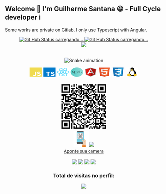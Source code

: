 ## Welcome :wave: I'm Guilherme Santana :grinning: - Full Cycle developer :information_source:

Some works are private on
<a href="https://gitlab.conceitho.com/guilherme"> Gitlab</a>, I only use Typescript with Angular.

<div align="center">
  <a alt="Git Hub Status carregando..." href="https://github.com/guilhermeforprojeto">
  <img alt="Git Hub Status carregando..." height="180em" src="https://github-readme-stats.vercel.app/api?username=guilhermeforprojeto&show_icons=true&theme=react"/>
  <img  alt="Git Hub Status carregando..." height="180em" src="https://github-readme-stats.vercel.app/api/top-langs/?username=guilhermeforprojeto&layout=compact&show_icons=true&theme=react"/></a>
</div><div align="center">
<img width="820" src="https://external-content.duckduckgo.com/iu/?u=https%3A%2F%2Fmedia.giphy.com%2Fmedia%2FMphfKwckgsEbm%2Fsource.gif&f=1&nofb=1&ipt=f6c416b0c9d55022f201444bbc608d283d6ab604e828032b80d73ab03a4bbb2f&ipo=images">
</div>
<div align="center"style="display: inline_block"><br>

![Snake animation](https://github.com/guilhermeforprojeto/guilhermeforprojeto/blob/output/github-contribution-grid-snake.svg)

  <img alt="Guilherme-Js" height="30" width="40" src="https://raw.githubusercontent.com/devicons/devicon/master/icons/javascript/javascript-plain.svg">
  <img alt="Guilherme-Ts" height="30" width="40" src="https://raw.githubusercontent.com/devicons/devicon/master/icons/typescript/typescript-plain.svg"></img>
  <img alt="Guilherme-React" height="30" width="40" src="https://raw.githubusercontent.com/devicons/devicon/master/icons/react/react-original.svg"></img>
<img alt="Guilherme-Next" height="30" width="40" src="https://raw.githubusercontent.com/guilhermeforprojeto/guilhermeforprojeto/e6432376b904d10055597fe068734402dc44fbf5/public/img/next_logo.svg">
  <img alt="Guilherme-Angular" height="30" width="40" src="https://raw.githubusercontent.com/devicons/devicon/1119b9f84c0290e0f0b38982099a2bd027a48bf1/icons/angularjs/angularjs-original.svg"> </img>
  <img alt="Guilherme-HTML" height="30" width="40" src="https://raw.githubusercontent.com/devicons/devicon/master/icons/html5/html5-original.svg">
  <img alt="Guilherme-CSS" height="30" width="40" src="https://raw.githubusercontent.com/devicons/devicon/master/icons/css3/css3-original.svg">
  <img alt="Guilherme-Linux" height="30" width="40" src="https://raw.githubusercontent.com/devicons/devicon/1119b9f84c0290e0f0b38982099a2bd027a48bf1/icons/linux/linux-original.svg">
</br>
</br>
<div style="font-family: 'Sans';" align="center">
<a title="Iniciar conversa pelo WhatsApp" href="https://api.whatsapp.com/send?phone=+5511977408378&text=Oi,%20estava%20aqui%20no%20seu%20git%20hub....">
<img  alt="QR - CODE" height="150" src="https://raw.githubusercontent.com/guilhermeforprojeto/guilhermeforprojeto/62d081765abb4d3a7d1548784c96d8a7e7126c3c/public/img/qr_code.svg"><br><img height="50px" src="https://raw.githubusercontent.com/guilhermeforprojeto/guilhermeforprojeto/b741457516c15f8481307467fc4800dda2b86318/public/img/qr_code_celular.svg"></img><img height="50" src="https://img.icons8.com/fluency/512/whatsapp.png"><br>Aponte sua camera</br></img>

</a>
</div>

</div>
 <br/>

<div align="center">
 	 <a href="https://discord.gg/R8NaFWAs7H" target="_blank"><img src="https://img.shields.io/badge/Discord-7289DA?style=for-the-badge&logo=discord&logoColor=white" target="_blank"></a> 
    <a href="https://www.instagram.com/guilherme.blesses" target="_blank"><img src="https://img.shields.io/badge/-Instagram-%23E4405F?style=for-the-badge&logo=instagram&logoColor=white" target="_blank"></a>
  <a href = "mailto:guylhermesan52@gmail.com"><img src="https://img.shields.io/badge/-Gmail-%23333?style=for-the-badge&logo=gmail&logoColor=white" target="_blank"></a>
  <a href="https://www.linkedin.com/in/guilhermessantos-dev" target="_blank"><img src="https://img.shields.io/badge/-LinkedIn-%230077B5?style=for-the-badge&logo=linkedin&logoColor=white" target="_blank"></a> 
    
 </div>

  <h3><p align="center">Total de visitas no perfil:</p>
<p align="center">
    <img alingn="center" src="https://profile-counter.glitch.me/guilhermeforprojeto/count.svg"/>
</p>
